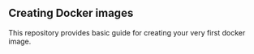 ## Creating Docker images
 This repository provides basic guide for creating your very first docker image.
